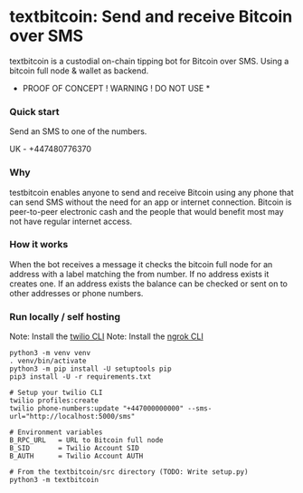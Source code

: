 # textbitcoin: Send and receive Bitcoin over SMS

textbitcoin is a custodial on-chain tipping bot for Bitcoin over SMS.  Using a bitcoin full node & wallet as backend.

* PROOF OF CONCEPT ! WARNING ! DO NOT USE *


### Quick start

Send an SMS to one of the numbers.

UK - +447480776370



### Why

testbitcoin enables anyone to send and receive Bitcoin using any phone that can send SMS without the need for an app or internet connection.  Bitcoin is peer-to-peer electronic cash and the people that would benefit most may not have regular internet access.



### How it works

When the bot receives a message it checks the bitcoin full node for an address with a label matching the from number.  If no address exists it creates one.  If an address exists the balance can be checked or sent on to other addresses or phone numbers.


### Run locally / self hosting

Note: Install the [twilio CLI](https://www.twilio.com/docs/twilio-cli/quickstart)
Note: Install the [ngrok CLI](https://dashboard.ngrok.com/get-started)

```shell
python3 -m venv venv
. venv/bin/activate
python3 -m pip install -U setuptools pip
pip3 install -U -r requirements.txt
```

```shell
# Setup your twilio CLI
twilio profiles:create
twilio phone-numbers:update "+447000000000" --sms-url="http://localhost:5000/sms"
```

```shell
# Environment variables
B_RPC_URL   = URL to Bitcoin full node
B_SID       = Twilio Account SID
B_AUTH      = Twilio Account AUTH

# From the textbitcoin/src directory (TODO: Write setup.py)
python3 -m textbitcoin
```
